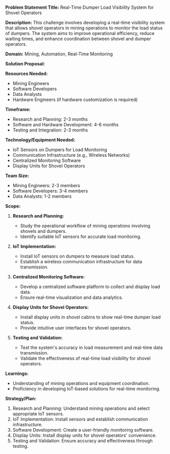 **Problem Statement Title:** Real-Time Dumper Load Visibility System for Shovel Operators

**Description:** This challenge involves developing a real-time visibility system that allows shovel operators in mining operations to monitor the load status of dumpers. The system aims to improve operational efficiency, reduce waiting times, and enhance coordination between shovel and dumper operators.

**Domain:** Mining, Automation, Real-Time Monitoring

**Solution Proposal:**

**Resources Needed:**
- Mining Engineers
- Software Developers
- Data Analysts
- Hardware Engineers (if hardware customization is required)

**Timeframe:**
- Research and Planning: 2-3 months
- Software and Hardware Development: 4-6 months
- Testing and Integration: 2-3 months

**Technology/Equipment Needed:**
- IoT Sensors on Dumpers for Load Monitoring
- Communication Infrastructure (e.g., Wireless Networks)
- Centralized Monitoring Software
- Display Units for Shovel Operators

**Team Size:**
- Mining Engineers: 2-3 members
- Software Developers: 3-4 members
- Data Analysts: 1-2 members

**Scope:**
1. **Research and Planning:**
   - Study the operational workflow of mining operations involving shovels and dumpers.
   - Identify suitable IoT sensors for accurate load monitoring.

2. **IoT Implementation:**
   - Install IoT sensors on dumpers to measure load status.
   - Establish a wireless communication infrastructure for data transmission.

3. **Centralized Monitoring Software:**
   - Develop a centralized software platform to collect and display load data.
   - Ensure real-time visualization and data analytics.

4. **Display Units for Shovel Operators:**
   - Install display units in shovel cabins to show real-time dumper load status.
   - Provide intuitive user interfaces for shovel operators.

5. **Testing and Validation:**
   - Test the system's accuracy in load measurement and real-time data transmission.
   - Validate the effectiveness of real-time load visibility for shovel operators.

**Learnings:**
- Understanding of mining operations and equipment coordination.
- Proficiency in developing IoT-based solutions for real-time monitoring.

**Strategy/Plan:**
1. Research and Planning: Understand mining operations and select appropriate IoT sensors.
2. IoT Implementation: Install sensors and establish communication infrastructure.
3. Software Development: Create a user-friendly monitoring software.
4. Display Units: Install display units for shovel operators' convenience.
5. Testing and Validation: Ensure accuracy and effectiveness through testing.